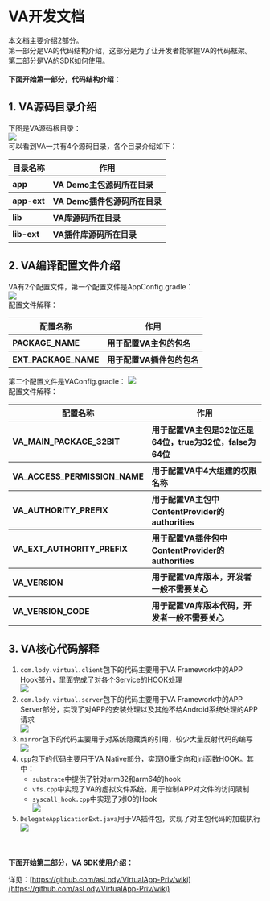# VA开发文档 #
本文档主要介绍2部分。  
第一部分是VA的代码结构介绍，这部分是为了让开发者能掌握VA的代码框架。  
第二部分是VA的SDK如何使用。  
</br>
**下面开始第一部分，代码结构介绍：**

## 1. VA源码目录介绍 ##
下图是VA源码根目录：  
![](https://github.com/xxxyanchenxxx/temp/blob/master/dev/1.png)  
可以看到VA一共有4个源码目录，各个目录介绍如下：
<table >
        <tr>
            <th>目录名称</th>
            <th>作用</th>
        </tr>
        <tr  align="left">
            <th>app</th>
            <th>VA Demo主包源码所在目录</th>
        </tr>
        <tr  align="left">
            <th>app-ext</th>
            <th>VA Demo插件包源码所在目录</th>
        </tr>
        <tr  align="left">
            <th>lib</th>
            <th>VA库源码所在目录</th>
        </tr>
        <tr  align="left">
            <th>lib-ext</th>
            <th>VA插件库源码所在目录</th>
        </tr>
</table>  

## 2. VA编译配置文件介绍 ##
VA有2个配置文件，第一个配置文件是AppConfig.gradle：  
![](https://github.com/xxxyanchenxxx/temp/blob/master/dev/2_1.png)  
配置文件解释：  
<table >
        <tr>
            <th>配置名称</th>
            <th>作用</th>
        </tr>
        <tr  align="left">
            <th>PACKAGE_NAME</th>
            <th>用于配置VA主包的包名</th>
        </tr>
        <tr  align="left">
            <th>EXT_PACKAGE_NAME</th>
            <th>用于配置VA插件包的包名</th>
        </tr>
</table>  

第二个配置文件是VAConfig.gradle：
![](https://github.com/xxxyanchenxxx/temp/blob/master/dev/2_2.png)  
配置文件解释：
<table >
        <tr>
            <th>配置名称</th>
            <th>作用</th>
        </tr>
        <tr  align="left">
            <th>VA_MAIN_PACKAGE_32BIT</th>
            <th>用于配置VA主包是32位还是64位，true为32位，false为64位</th>
        </tr>
        <tr  align="left">
            <th>VA_ACCESS_PERMISSION_NAME </th>
            <th>用于配置VA中4大组建的权限名称 </th>
        </tr>
        <tr  align="left">
            <th>VA_AUTHORITY_PREFIX </th>
            <th>用于配置VA主包中ContentProvider的authorities </th>
        </tr>
        <tr  align="left">
            <th>VA_EXT_AUTHORITY_PREFIX </th>
            <th>用于配置VA插件包中ContentProvider的authorities </th>
        </tr>
        <tr  align="left">
            <th>VA_VERSION</th>
            <th>用于配置VA库版本，开发者一般不需要关心</th>
        </tr>
        <tr  align="left">
            <th>VA_VERSION_CODE</th>
            <th>用于配置VA库版本代码，开发者一般不需要关心</th>
        </tr>
</table>  

## 3. VA核心代码解释 ##
1. `com.lody.virtual.client`包下的代码主要用于VA Framework中的APP Hook部分，里面完成了对各个Service的HOOK处理  
![](https://github.com/xxxyanchenxxx/temp/blob/master/dev/3_1.png)  
2. `com.lody.virtual.server`包下的代码主要用于VA Framework中的APP Server部分，实现了对APP的安装处理以及其他不给Android系统处理的APP请求  
![](https://github.com/xxxyanchenxxx/temp/blob/master/dev/3_2.png)
3. `mirror`包下的代码主要用于对系统隐藏类的引用，较少大量反射代码的编写  
![](https://github.com/xxxyanchenxxx/temp/blob/master/dev/3_3.png)
4. `cpp`包下的代码主要用于VA Native部分，实现IO重定向和jni函数HOOK。其中：  
	- `substrate`中提供了针对arm32和arm64的hook  
	- `vfs.cpp`中实现了VA的虚拟文件系统，用于控制APP对文件的访问限制  
	- `syscall_hook.cpp`中实现了对IO的Hook  
![](https://github.com/xxxyanchenxxx/temp/blob/master/dev/3_4.png)  
5. `DelegateApplicationExt.java`用于VA插件包，实现了对主包代码的加载执行  
![](https://github.com/xxxyanchenxxx/temp/blob/master/dev/3_5.png)  

</br></br>
**下面开始第二部分，VA SDK使用介绍：**


详见：[https://github.com/asLody/VirtualApp-Priv/wiki](https://github.com/asLody/VirtualApp-Priv/wiki)




